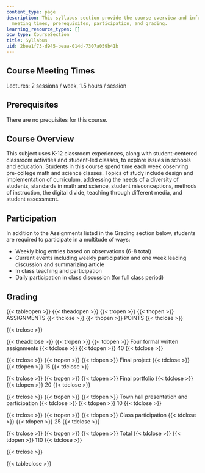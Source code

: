 ```yaml
---
content_type: page
description: This syllabus section provide the course overview and information on
  meeting times, prerequisites, participation, and grading.
learning_resource_types: []
ocw_type: CourseSection
title: Syllabus
uid: 2bee1f73-d945-beaa-014d-7307a059b41b
---
```


Course Meeting Times
--------------------

Lectures: 2 sessions / week, 1.5 hours / session

Prerequisites
-------------

There are no prequisites for this course.

Course Overview
---------------

This subject uses K-12 classroom experiences, along with student-centered classroom activities and student-led classes, to explore issues in schools and education. Students in this course spend time each week observing pre-college math and science classes. Topics of study include design and implementation of curriculum, addressing the needs of a diversity of students, standards in math and science, student misconceptions, methods of instruction, the digital divide, teaching through different media, and student assessment.

Participation
-------------

In addition to the Assignments listed in the Grading section below, students are required to participate in a multitude of ways:

*   Weekly blog entries based on observations (6-8 total)
*   Current events including weekly participation and one week leading discussion and summarizing article
*   In class teaching and participation
*   Daily participation in class discussion (for full class period)

Grading
-------

{{< tableopen >}}
{{< theadopen >}}
{{< tropen >}}
{{< thopen >}}
ASSIGNMENTS
{{< thclose >}}
{{< thopen >}}
POINTS
{{< thclose >}}

{{< trclose >}}

{{< theadclose >}}
{{< tropen >}}
{{< tdopen >}}
Four formal written assignments
{{< tdclose >}}
{{< tdopen >}}
40
{{< tdclose >}}

{{< trclose >}}
{{< tropen >}}
{{< tdopen >}}
Final project
{{< tdclose >}}
{{< tdopen >}}
15
{{< tdclose >}}

{{< trclose >}}
{{< tropen >}}
{{< tdopen >}}
Final portfolio
{{< tdclose >}}
{{< tdopen >}}
20
{{< tdclose >}}

{{< trclose >}}
{{< tropen >}}
{{< tdopen >}}
Town hall presentation and participation
{{< tdclose >}}
{{< tdopen >}}
10
{{< tdclose >}}

{{< trclose >}}
{{< tropen >}}
{{< tdopen >}}
Class participation
{{< tdclose >}}
{{< tdopen >}}
25
{{< tdclose >}}

{{< trclose >}}
{{< tropen >}}
{{< tdopen >}}
Total
{{< tdclose >}}
{{< tdopen >}}
110
{{< tdclose >}}

{{< trclose >}}

{{< tableclose >}}